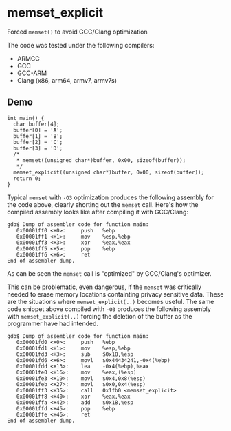 # memset_explicit
Forced `memset()` to avoid GCC/Clang optimization

The code was tested under the following compilers:

  - ARMCC
  - GCC
  - GCC-ARM
  - Clang (x86, arm64, armv7, armv7s)

## Demo

```
int main() {
  char buffer[4];
  buffer[0] = 'A';
  buffer[1] = 'B';
  buffer[2] = 'C';
  buffer[3] = 'D';
  /*
   * memset((unsigned char*)buffer, 0x00, sizeof(buffer));
   */
  memset_explicit((unsigned char*)buffer, 0x00, sizeof(buffer));
  return 0;
}
```

Typical `memset` with `-O3` optimization produces the following assembly
for the code above, clearly shorting out the `memset` call. Here's how
the compiled assembly looks like after compiling it with GCC/Clang:

```
gdb$ Dump of assembler code for function main:
   0x00001ff0 <+0>:     push   %ebp
   0x00001ff1 <+1>:     mov    %esp,%ebp
   0x00001ff3 <+3>:     xor    %eax,%eax
   0x00001ff5 <+5>:     pop    %ebp
   0x00001ff6 <+6>:     ret
End of assembler dump.
```

As can be seen the `memset` call is "optimized" by GCC/Clang's
optimizer.

This can be problematic, even dangerous, if the `memset` was critically
needed to erase memory locations containting privacy sensitive data.
These are the situations where `memset_explicit(..)` becomes useful. The
same code snippet above compiled with `-O3` produces the following
assembly with `memset_explicit(..)` forcing the deletion of the buffer
as the programmer have had intended.

```
gdb$ Dump of assembler code for function main:
   0x00001fd0 <+0>:     push   %ebp
   0x00001fd1 <+1>:     mov    %esp,%ebp
   0x00001fd3 <+3>:     sub    $0x18,%esp
   0x00001fd6 <+6>:     movl   $0x44434241,-0x4(%ebp)
   0x00001fdd <+13>:    lea    -0x4(%ebp),%eax
   0x00001fe0 <+16>:    mov    %eax,(%esp)
   0x00001fe3 <+19>:    movl   $0x4,0x8(%esp)
   0x00001feb <+27>:    movl   $0x0,0x4(%esp)
   0x00001ff3 <+35>:    call   0x1fb0 <memset_explicit>
   0x00001ff8 <+40>:    xor    %eax,%eax
   0x00001ffa <+42>:    add    $0x18,%esp
   0x00001ffd <+45>:    pop    %ebp
   0x00001ffe <+46>:    ret
End of assembler dump.
```

